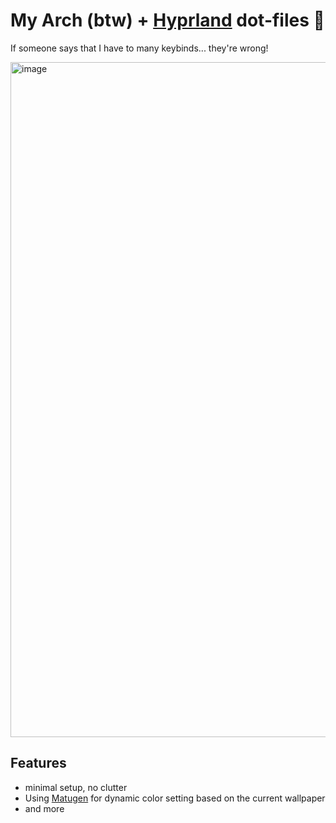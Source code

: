 # My Arch (btw) + [Hyprland](https://hypr.land/) dot-files 🌚
If someone says that I have to many keybinds... they're wrong!

<img width="1920" height="1080" alt="image" src="https://github.com/user-attachments/assets/f8b788f5-a3bb-4b3a-80c8-32292a893cad" />

## Features
- minimal setup, no clutter
- Using [Matugen](https://github.com/InioX/matugen) for dynamic color setting based on the current wallpaper
- and more 

